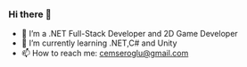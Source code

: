 ### Hi there 👋

- 🔭 I’m a .NET Full-Stack Developer and 2D Game Developer 
- 🌱 I’m currently learning .NET,C# and Unity
- 📫 How to reach me: cemseroglu@gmail.com

